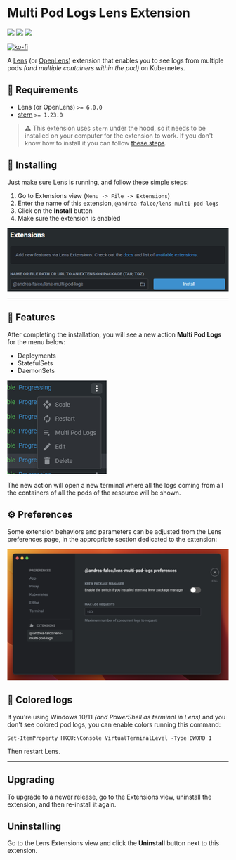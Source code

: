 # Multi Pod Logs Lens Extension

<img src="https://img.shields.io/github/license/andrea-falco/lens-multi-pod-logs" /> <img src="https://img.shields.io/npm/dw/%40andrea-falco%2Flens-multi-pod-logs" /> <img src="https://img.shields.io/npm/dt/%40andrea-falco%2Flens-multi-pod-logs" />

[![ko-fi](https://ko-fi.com/img/githubbutton_sm.svg)](https://ko-fi.com/A0A8J3CMJ)

A [Lens](https://k8slens.dev) (or [OpenLens](https://github.com/lensapp/lens)) extension that enables you to see logs from multiple pods *(and multiple containers within the pod)* on Kubernetes.

## 🚧 Requirements
- Lens (or OpenLens) `>= 6.0.0`
- [stern](https://github.com/stern/stern/releases) `>= 1.23.0`
> ⚠️ This extension uses `stern` under the hood, so it needs to be installed on your computer for the extension to work.
> If you don't know how to install it you can follow [these steps](STERN.md).

## 🧰 Installing
Just make sure Lens is running, and follow these simple steps:

 1. Go to Extensions view (`Menu -> File -> Extensions`)
 2. Enter the name of this extension, `@andrea-falco/lens-multi-pod-logs`
 3. Click on the **Install** button
 4. Make sure the extension is enabled

![install-by-name](img/install.png)

---

## 🚀 Features
After completing the installation, you will see a new action **Multi Pod Logs** for the menu below:
- Deployments
- StatefulSets
- DaemonSets

![multi-pod-logs-menu](img/deployment-menu.png)

The new action will open a new terminal where all the logs coming from all the containers of all the pods of the resource will be shown.

## ⚙️ Preferences
Some extension behaviors and parameters can be adjusted from the Lens preferences page, in the appropriate section dedicated to the extension:

![preferences](img/preferences.png)

## 🎨 Colored logs
If you're using Windows 10/11 *(and PowerShell as terminal in Lens)* and you don't see colored pod logs, you can enable colors running this command:

```
Set-ItemProperty HKCU:\Console VirtualTerminalLevel -Type DWORD 1
```

Then restart Lens.

---

## Upgrading
To upgrade to a newer release, go to the Extensions view, uninstall the extension, and then re-install it again.

## Uninstalling
Go to the Lens Extensions view and click the **Uninstall** button next to this extension.
